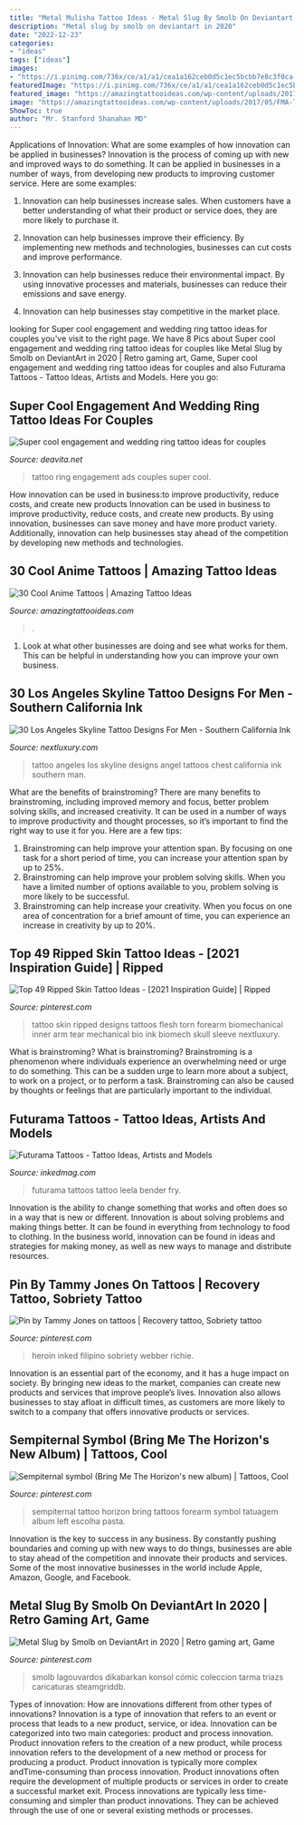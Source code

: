 ```yaml
---
title: "Metal Mulisha Tattoo Ideas - Metal Slug By Smolb On Deviantart In 2020"
description: "Metal slug by smolb on deviantart in 2020"
date: "2022-12-23"
categories:
- "ideas"
tags: ["ideas"]
images:
- "https://i.pinimg.com/736x/ce/a1/a1/cea1a162ceb0d5c1ec5bcbb7e8c3f0ca--ripped-skin-tattoo-tattoo-design-for-men.jpg"
featuredImage: "https://i.pinimg.com/736x/ce/a1/a1/cea1a162ceb0d5c1ec5bcbb7e8c3f0ca--ripped-skin-tattoo-tattoo-design-for-men.jpg"
featured_image: "https://amazingtattooideas.com/wp-content/uploads/2017/05/FMA-Transmutation-Circle-Chest-Tattoo.jpg"
image: "https://amazingtattooideas.com/wp-content/uploads/2017/05/FMA-Transmutation-Circle-Chest-Tattoo.jpg"
ShowToc: true
author: "Mr. Stanford Shanahan MD"
---
```



Applications of Innovation: What are some examples of how innovation can be applied in businesses?
Innovation is the process of coming up with new and improved ways to do something. It can be applied in businesses in a number of ways, from developing new products to improving customer service. Here are some examples:
1. Innovation can help businesses increase sales. When customers have a better understanding of what their product or service does, they are more likely to purchase it.

2. Innovation can help businesses improve their efficiency. By implementing new methods and technologies, businesses can cut costs and improve performance.

3. Innovation can help businesses reduce their environmental impact. By using innovative processes and materials, businesses can reduce their emissions and save energy.

4. Innovation can help businesses stay competitive in the market place.

	

		
looking for Super cool engagement and wedding ring tattoo ideas for couples you've visit to the right page. We have 8 Pics about Super cool engagement and wedding ring tattoo ideas for couples like Metal Slug by Smolb on DeviantArt in 2020 | Retro gaming art, Game, Super cool engagement and wedding ring tattoo ideas for couples and also Futurama Tattoos - Tattoo Ideas, Artists and Models. Here you go:
		
    
## Super Cool Engagement And Wedding Ring Tattoo Ideas For Couples

<img loading=lazy src="https://deavita.net/wp-content/uploads/2018/09/matching-engagement-and-wedding-ring-tattoo-ideas-for-men-and-women.jpg" onerror="this.onerror=null;this.src='https://tse4.mm.bing.net/th?id=OIP.myRrh-Zggb4yTRsFRxvTagHaE7&amp;pid=15.1';" alt="Super cool engagement and wedding ring tattoo ideas for couples">

_Source: deavita.net_

>tattoo ring engagement ads couples super cool. 

	

How innovation can be used in business:to improve productivity, reduce costs, and create new products
Innovation can be used in business to improve productivity, reduce costs, and create new products. By using innovation, businesses can save money and have more product variety. Additionally, innovation can help businesses stay ahead of the competition by developing new methods and technologies.

    
## 30 Cool Anime Tattoos | Amazing Tattoo Ideas

<img loading=lazy src="https://amazingtattooideas.com/wp-content/uploads/2017/05/FMA-Transmutation-Circle-Chest-Tattoo.jpg" onerror="this.onerror=null;this.src='https://tse2.mm.bing.net/th?id=OIP.mvt3bLNDuOhByF5XOA9-CgHaHa&amp;pid=15.1';" alt="30 Cool Anime Tattoos | Amazing Tattoo Ideas">

_Source: amazingtattooideas.com_

>. 

	

1. Look at what other businesses are doing and see what works for them. This can be helpful in understanding how you can improve your own business. 

    
## 30 Los Angeles Skyline Tattoo Designs For Men - Southern California Ink

<img loading=lazy src="http://nextluxury.com/wp-content/uploads/gentleman-with-chest-los-angeles-skyline-tattoo.jpg" onerror="this.onerror=null;this.src='https://tse1.mm.bing.net/th?id=OIP.Xj5Wdm5AlcS46USfeRZbswAAAA&amp;pid=15.1';" alt="30 Los Angeles Skyline Tattoo Designs For Men - Southern California Ink">

_Source: nextluxury.com_

>tattoo angeles los skyline designs angel tattoos chest california ink southern man. 

	

What are the benefits of brainstroming?
There are many benefits to brainstroming, including improved memory and focus, better problem solving skills, and increased creativity. It can be used in a number of ways to improve productivity and thought processes, so it’s important to find the right way to use it for you. Here are a few tips: 
1. Brainstroming can help improve your attention span. By focusing on one task for a short period of time, you can increase your attention span by up to 25%. 
2. Brainstroming can help improve your problem solving skills. When you have a limited number of options available to you, problem solving is more likely to be successful. 
3. Brainstroming can help increase your creativity. When you focus on one area of concentration for a brief amount of time, you can experience an increase in creativity by up to 20%.

    
## Top 49 Ripped Skin Tattoo Ideas - [2021 Inspiration Guide] | Ripped

<img loading=lazy src="https://i.pinimg.com/736x/ce/a1/a1/cea1a162ceb0d5c1ec5bcbb7e8c3f0ca--ripped-skin-tattoo-tattoo-design-for-men.jpg" onerror="this.onerror=null;this.src='https://tse4.mm.bing.net/th?id=OIP.hGePgPSiYc42ZeA4dHWoKgHaI0&amp;pid=15.1';" alt="Top 49 Ripped Skin Tattoo Ideas - [2021 Inspiration Guide] | Ripped">

_Source: pinterest.com_

>tattoo skin ripped designs tattoos flesh torn forearm biomechanical inner arm tear mechanical bio ink biomech skull sleeve nextluxury. 

	

What is brainstroming?
What is brainstroming? Brainstroming is a phenomenon where individuals experience an overwhelming need or urge to do something. This can be a sudden urge to learn more about a subject, to work on a project, or to perform a task. Brainstroming can also be caused by thoughts or feelings that are particularly important to the individual.

    
## Futurama Tattoos - Tattoo Ideas, Artists And Models

<img loading=lazy src="https://www.inkedmag.com/.image/t_share/MTc0MTk1MjE4MDkyOTI2NDYw/new-project.png" onerror="this.onerror=null;this.src='https://tse3.mm.bing.net/th?id=OIP.ttDCtUytKpMUWVg4KbwjQwHaD4&amp;pid=15.1';" alt="Futurama Tattoos - Tattoo Ideas, Artists and Models">

_Source: inkedmag.com_

>futurama tattoos tattoo leela bender fry. 

	

Innovation is the ability to change something that works and often does so in a way that is new or different. Innovation is about solving problems and making things better. It can be found in everything from technology to food to clothing. In the business world, innovation can be found in ideas and strategies for making money, as well as new ways to manage and distribute resources.

    
## Pin By Tammy Jones On Tattoos | Recovery Tattoo, Sobriety Tattoo

<img loading=lazy src="https://i.pinimg.com/736x/42/8a/b3/428ab32a627022abfafcc7a299373b81.jpg" onerror="this.onerror=null;this.src='https://tse4.mm.bing.net/th?id=OIP.oRP4SCI9zY9YKdWnwKBJvgHaJ4&amp;pid=15.1';" alt="Pin by Tammy Jones on tattoos | Recovery tattoo, Sobriety tattoo">

_Source: pinterest.com_

>heroin inked filipino sobriety webber richie. 

	

Innovation is an essential part of the economy, and it has a huge impact on society. By bringing new ideas to the market, companies can create new products and services that improve people’s lives. Innovation also allows businesses to stay afloat in difficult times, as customers are more likely to switch to a company that offers innovative products or services.

    
## Sempiternal Symbol (Bring Me The Horizon&#039;s New Album) | Tattoos, Cool

<img loading=lazy src="https://i.pinimg.com/736x/29/43/88/294388ba2d9ef505b8dad9e99b41ff97--sempiternal-album-forearm-tattoos.jpg" onerror="this.onerror=null;this.src='https://tse4.mm.bing.net/th?id=OIP.907i-Q0_REKN5DJRp1-cjQHaJ4&amp;pid=15.1';" alt="Sempiternal symbol (Bring Me The Horizon&#039;s new album) | Tattoos, Cool">

_Source: pinterest.com_

>sempiternal tattoo horizon bring tattoos forearm symbol tatuagem album left escolha pasta. 

	

Innovation is the key to success in any business. By constantly pushing boundaries and coming up with new ways to do things, businesses are able to stay ahead of the competition and innovate their products and services. Some of the most innovative businesses in the world include Apple, Amazon, Google, and Facebook.

    
## Metal Slug By Smolb On DeviantArt In 2020 | Retro Gaming Art, Game

<img loading=lazy src="https://i.pinimg.com/736x/40/09/a2/4009a2646ffbfec7597169967586bac3.jpg" onerror="this.onerror=null;this.src='https://tse1.mm.bing.net/th?id=OIP.l_R4J2gzhq4P4QBJAb-JagHaKe&amp;pid=15.1';" alt="Metal Slug by Smolb on DeviantArt in 2020 | Retro gaming art, Game">

_Source: pinterest.com_

>smolb lagouvardos dikabarkan konsol cómic coleccion tarma triazs caricaturas steamgriddb. 

	

Types of innovation: How are innovations different from other types of innovations?
Innovation is a type of innovation that refers to an event or process that leads to a new product, service, or idea. Innovation can be categorized into two main categories: product and process innovation. Product innovation refers to the creation of a new product, while process innovation refers to the development of a new method or process for producing a product. 
Product innovation is typically more complex andTime-consuming than process innovation. Product innovations often require the development of multiple products or services in order to create a successful market exit. Process innovations are typically less time-consuming and simpler than product innovations. They can be achieved through the use of one or several existing methods or processes.

